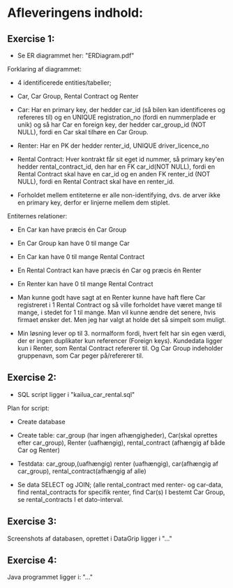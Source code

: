 # Afleveringens indhold: 

## Exercise 1: 


* Se ER diagrammet her: "ERDiagram.pdf"

Forklaring af diagrammet:

* 4 identificerede entities/tabeller; 
* Car, Car Group, Rental Contract og Renter

* Car: Har en primary key, der hedder car_id (så bilen kan identificeres og refereres til) og en UNIQUE registration_no (fordi en nummerplade er unik) og så har Car en foreign key, der hedder car_group_id (NOT NULL), fordi en Car skal tilhøre en Car Group.

* Renter: Har en PK der hedder renter_id, UNIQUE driver_licence_no

* Rental Contract: Hver kontrakt får sit eget id nummer, så primary key'en hedder rental_contract_id, den har en FK car_id(NOT NULL), fordi en Rental Contract skal have en car_id og en anden FK renter_id (NOT NULL), fordi en Rental Contract skal have en renter_id.


* Forholdet mellem entiteterne er alle non-identifying, dvs. de arver ikke en primary key, derfor er linjerne mellem dem stiplet.


Entiternes relationer: 
* En Car kan have præcis én Car Group 
* En Car Group kan have 0 til mange Car 
* En Car kan have 0 til mange Rental Contract 
* En Rental Contract kan have præcis én Car og præcis én Renter 
* En Renter kan have 0 til mange Rental Contract

* Man kunne godt have sagt at en Renter kunne have haft flere Car registreret i 1 Rental Contract og så ville forholdet have været mange til mange, i stedet for 1 til mange. Man vil kunne ændre det senere, hvis firmaet ønsker det. Men jeg har valgt at holde det så simpelt som muligt. 

* Min løsning lever op til 3. normalform fordi, hvert felt har sin egen værdi, der er ingen duplikater kun referencer (Foreign keys). Kundedata ligger kun i Renter, som Rental Contract refererer til. Og Car Group indeholder gruppenavn, som Car peger på/refererer til.



## Exercise 2:

* SQL script ligger i "kailua_car_rental.sql"

Plan for script:

* Create database
* Create table: car_group (har ingen afhængigheder), Car(skal oprettes efter car_group), Renter (uafhængig), rental_contract (afhængig af både Car og Renter)

* Testdata: car_group,(uafhængig) renter (uafhængig), car(afhængig af car_group), rental_contract(afhængig af alle)

* Se data SELECT og JOIN; (alle rental_contract med renter- og car-data, find rental_contracts for specifik renter, find Car(s) I bestemt Car Group, se rental_contracts I et dato-interval. 



## Exercise 3: 

Screenshots af databasen, oprettet i DataGrip ligger i "..."



## Exercise 4: 

Java programmet ligger i: "..." 


